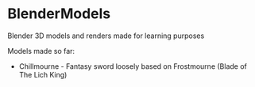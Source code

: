 # BlenderModels
Blender 3D models and renders made for learning purposes

Models made so far:
+ Chillmourne - Fantasy sword loosely based on Frostmourne (Blade of The Lich King)
